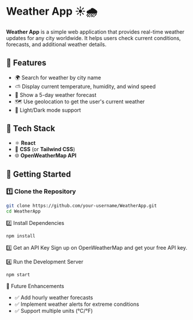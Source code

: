 # Weather App ☀️🌧️  

**Weather App** is a simple web application that provides real-time weather updates for any city worldwide. It helps users check current conditions, forecasts, and additional weather details.  

## 🔹 Features  
- 🌍 Search for weather by city name  
- ⛅ Display current temperature, humidity, and wind speed  
- 📅 Show a 5-day weather forecast  
- 🗺️ Use geolocation to get the user's current weather  
- 🌙 Light/Dark mode support  

## 🔧 Tech Stack  
- ⚛️ **React**  
- 🎨 **CSS** (or **Tailwind CSS**)  
- 🌐 **OpenWeatherMap API**  

## 🚀 Getting Started  

### 1️⃣ Clone the Repository  
```bash
git clone https://github.com/your-username/WeatherApp.git  
cd WeatherApp  
```
2️⃣ Install Dependencies
```bash
npm install  
```
3️⃣ Get an API Key
Sign up on OpenWeatherMap and get your free API key.

4️⃣ Run the Development Server
```bash
npm start  
```
📡 Future Enhancements
- ✅ Add hourly weather forecasts
- ✅ Implement weather alerts for extreme conditions
- ✅ Support multiple units (°C/°F)
